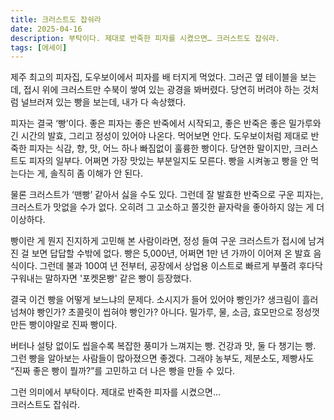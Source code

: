 ```yaml
---
title: 크러스트도 잡숴라
date: 2025-04-16
description: 부탁이다. 제대로 반죽한 피자를 시켰으면… 크러스트도 잡숴라.
tags: [에세이]
---
```


제주 최고의 피자집, 도우보이에서 피자를 배 터지게 먹었다. 그러곤 옆 테이블을 보는데, 접시 위에 크러스트만 수북이 쌓여 있는 광경을 봐버렸다. 당연히 버려야 하는 것처럼 널브러져 있는 빵을 보는데, 내가 다 속상했다.

피자는 결국 ‘빵’이다. 좋은 피자는 좋은 반죽에서 시작되고, 좋은 반죽은 좋은 밀가루와 긴 시간의 발효, 그리고 정성이 있어야 나온다. 먹어보면 안다. 도우보이처럼 제대로 반죽한 피자는 식감, 향, 맛, 어느 하나 빠짐없이 훌륭한 빵이다. 당연한 말이지만, 크러스트도 피자의 일부다. 어쩌면 가장 맛있는 부분일지도 모른다. 빵을 시켜놓고 빵을 안 먹는다는 게, 솔직히 좀 이해가 안 된다.

물론 크러스트가 ‘맨빵’ 같아서 싫을 수도 있다. 그런데 잘 발효한 반죽으로 구운 피자는, 크러스트가 맛없을 수가 없다. 오히려 그 고소하고 쫄깃한 끝자락을 좋아하지 않는 게 더 이상하다.

빵이란 게 뭔지 진지하게 고민해 본 사람이라면, 정성 들여 구운 크러스트가 접시에 남겨진 걸 보면 답답할 수밖에 없다. 빵은 5,000년, 어쩌면 1만 년 가까이 이어져 온 발효 음식이다. 그런데 불과 100여 년 전부터, 공장에서 상업용 이스트로 빠르게 부풀려 후다닥 구워내는 말하자면 '포켓몬빵' 같은 빵이 등장했다.

결국 이건 빵을 어떻게 보느냐의 문제다. 소시지가 들어 있어야 빵인가? 생크림이 흘러넘쳐야 빵인가? 초콜릿이 씹혀야 빵인가? 아니다. 밀가루, 물, 소금, 효모만으로 정성껏 만든 빵이야말로 진짜 빵이다.

버터나 설탕 없이도 씹을수록 복잡한 풍미가 느껴지는 빵. 건강과 맛, 둘 다 챙기는 빵. 그런 빵을 알아보는 사람들이 많아졌으면 좋겠다. 그래야 농부도, 제분소도, 제빵사도 “진짜 좋은 빵이 뭘까?”를 고민하고 더 나은 빵을 만들 수 있다.

그런 의미에서 부탁이다. 제대로 반죽한 피자를 시켰으면…  
크러스트도 잡숴라.